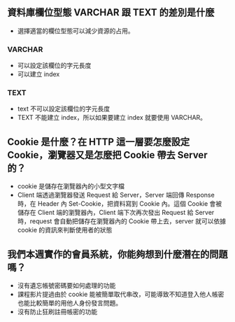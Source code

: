 ## 資料庫欄位型態 VARCHAR 跟 TEXT 的差別是什麼
- 選擇適當的欄位型態可以減少資源的占用。
### VARCHAR
- 可以設定該欄位的字元長度
- 可以建立 index

### TEXT
- text 不可以設定該欄位的字元長度
- TEXT 不能建立 index，所以如果要建立 index 就要使用 VARCHAR。



## Cookie 是什麼？在 HTTP 這一層要怎麼設定 Cookie，瀏覽器又是怎麼把 Cookie 帶去 Server 的？
- cookie 是儲存在瀏覽器內的小型文字檔
- Client 端透過瀏覽器發送 Request 給 Server，Server 端回傳 Response 時，在 Header 內 Set-Cookie，把資料寫到 Cookie 內。這個 Cookie 會被儲存在 Client 端的瀏覽器內，Client 端下次再次發出 Request 給 Server 時，request 會自動把儲存在瀏覽器內的 Cookie 帶上去，server 就可以依據 cookie 的資訊來判斷使用者的狀態




## 我們本週實作的會員系統，你能夠想到什麼潛在的問題嗎？
- 沒有遺忘帳號密碼要如何處理的功能
- 課程影片提過由於 cookie 能被簡單取代串改，可能導致不知道登入他人帳密也能比較簡單的用他人身份發言問題。
- 沒有防止狂刷註冊帳密的功能

